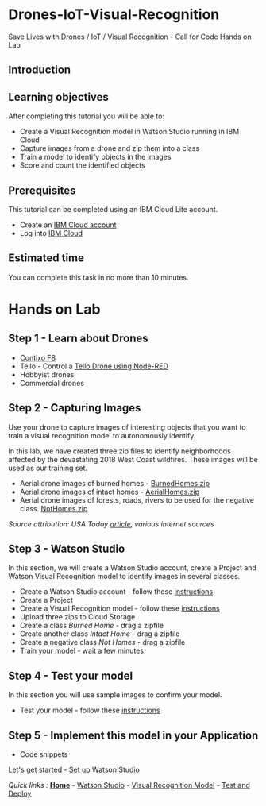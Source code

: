 # Drones-IoT-Visual-Recognition
Save Lives with Drones / IoT / Visual Recognition - Call for Code Hands on Lab

## Introduction

## Learning objectives

After completing this tutorial you will be able to:

* Create a Visual Recognition model in Watson Studio running in IBM Cloud
* Capture images from a drone and zip them into a class
* Train a model to identify objects in the images
* Score and count the identified objects

## Prerequisites
This tutorial can be completed using an IBM Cloud Lite account.

* Create an [IBM Cloud account](https://console.bluemix.net/registration)
* Log into [IBM Cloud](https://console.bluemix.net/login)

## Estimated time

You can complete this task in no more than 10 minutes.

# Hands on Lab

## Step 1 - Learn about Drones

- [Contixo F8](http://www.contixo.com/products/Contixo-F8-Foldable-Pocket-Size-Selfie-Drone-Voice-Controls-720P-HD-Wifi-Live-FPV-Video-Camera-360-Stunts-8-10min-Fly-Time-Gravity-Control-Red_308.html)
- Tello - Control a [Tello Drone using Node-RED](https://github.com/johnwalicki/Node-RED-Tello-Control)
- Hobbyist drones
- Commercial drones

## Step 2 - Capturing Images
Use your drone to capture images of interesting objects that you want to train a visual recognition model to autonomously identify.

In this lab, we have created three zip files to identify neighborhoods affected by the devastating 2018 West Coast wildfires. These images will be used as our training set.
- Aerial drone images of burned homes - [BurnedHomes.zip](/classes/BurnedHomes.zip)
- Aerial drone images of intact homes - [AerialHomes.zip](/classes/AerialHomes.zip)
- Aerial drone images of forests, roads, rivers to be used for the negative class. [NotHomes.zip](/classes/NotHomes.zip)

*Source attribution: USA Today [article](https://www.usatoday.com/in-depth/news/nation-now/2018/08/02/drone-aerials-california-wildfire-devastation/889885002/), various internet sources*


## Step 3 - Watson Studio
In this section, we will create a Watson Studio account, create a Project and Watson Visual Recognition model to identify images in several classes.

- Create a Watson Studio account - follow these [instructions](/STUDIO.md)
- Create a Project
- Create a Visual Recognition model - follow these [instructions](/VISRECO.md)
- Upload three zips to Cloud Storage
- Create a class *Burned Home* - drag a zipfile
- Create another class *Intact Home* - drag a zipfile
- Create a negative class *Not Homes* - drag a zipfile
- Train your model - wait a few minutes

## Step 4 - Test your model
In this section you will use sample images to confirm your model.
- Test your model - follow these [instructions](/VRMTEST.md)

## Step 5 - Implement this model in your Application
- Code snippets

Let's get started - [Set up Watson Studio](/STUDIO.md)

*Quick links :*
[**Home**](/README.md) - [Watson Studio](/STUDIO.md) - [Visual Recognition Model](/VISRECO.md) -
[Test and Deploy](/VRMTEST.md)
